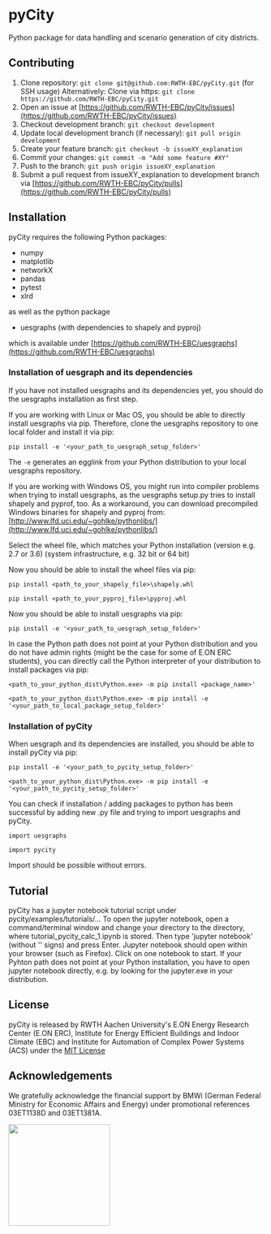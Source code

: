 # pyCity

Python package for data handling and scenario generation of city districts.

## Contributing

1. Clone repository: `git clone git@github.com:RWTH-EBC/pyCity.git` (for SSH usage)
Alternatively: Clone via https: `git clone https://github.com/RWTH-EBC/pyCity.git`
2. Open an issue at [https://github.com/RWTH-EBC/pyCity/issues](https://github.com/RWTH-EBC/pyCity/issues)
3. Checkout development branch: `git checkout development` 
4. Update local development branch (if necessary): `git pull origin development`
5. Create your feature branch: `git checkout -b issueXY_explanation`
6. Commit your changes: `git commit -m "Add some feature #XY"`
7. Push to the branch: `git push origin issueXY_explanation`
8. Submit a pull request from issueXY_explanation to development branch via [https://github.com/RWTH-EBC/pyCity/pulls](https://github.com/RWTH-EBC/pyCity/pulls)

## Installation

pyCity requires the following Python packages:
- numpy
- matplotlib
- networkX
- pandas
- pytest
- xlrd

as well as the python package

- uesgraphs
(with dependencies to shapely and pyproj)

which is available under 
[https://github.com/RWTH-EBC/uesgraphs](https://github.com/RWTH-EBC/uesgraphs)

### Installation of uesgraph and its dependencies

If you have not installed uesgraphs and its dependencies yet, you should do 
the uesgraphs installation as first step.

If you are working with Linux or Mac OS, you should be able to directly 
install uesgraphs via pip. Therefore, clone the uesgraphs repository to one 
local folder and install it via pip:

`pip install -e '<your_path_to_uesgraph_setup_folder>'`

The `-e` generates an egglink from your Python distribution to your local
uesgraphs repository.

If you are working with Windows OS, you might run into compiler problems 
when trying to install uesgraphs, as the uesgraphs setup.py tries to install
shapely and pyprof, too. 
As a workaround, you can download precompiled Windows binaries for shapely 
and pyproj from:
[http://www.lfd.uci.edu/~gohlke/pythonlibs/](http://www.lfd.uci.edu/~gohlke/pythonlibs/)

Select the wheel file, which matches your Python installation 
(version e.g. 2.7 or 3.6) (system infrastructure, e.g. 32 bit or 64 bit)

Now you should be able to install the wheel files via pip:

`pip install <path_to_your_shapely_file>\shapely.whl`

`pip install <path_to_your_pyproj_file>\pyproj.whl`

Now you should be able to install uesgraphs via pip:

`pip install -e '<your_path_to_uesgraph_setup_folder>'`

In case the Python path does not point at your Python distribution and you
do not have admin rights (might be the case for some of E.ON ERC students),
you can directly call the Python interpreter of your distribution to install
packages via pip:

`<path_to_your_python_dist\Python.exe> -m pip install <package_name>'`

`<path_to_your_python_dist\Python.exe> -m pip install -e '<your_path_to_local_package_setup_folder>'`

### Installation of pyCity

When uesgraph and its dependencies are installed, you should be able to install
pyCity via pip:

`pip install -e '<your_path_to_pycity_setup_folder>'`

`<path_to_your_python_dist\Python.exe> -m pip install -e '<your_path_to_pycity_setup_folder>'`

You can check if installation / adding packages to python has been successful
by adding new .py file and trying to import uesgraphs and pyCity.

`import uesgraphs`

`import pycity`

Import should be possible without errors.



## Tutorial

pyCity has a jupyter notebook tutorial script under pycity/examples/tutorials/... 
To open the jupyter notebook, open a command/terminal window and change your directory to the directory, 
where tutorial_pycity_calc_1.ipynb is stored. Then type 'jupyter notebook' (without '' signs) and press Enter.
Jupyter notebook should open within your browser (such as Firefox). Click on one notebook to start.
If your Pyhton path does not point at your Python installation, you have to
open jupyter notebook directly, e.g. by looking for the jupyter.exe in your distribution.

## License

pyCity is released by RWTH Aachen University's E.ON Energy Research Center (E.ON ERC),
Institute for Energy Efficient Buildings and Indoor Climate (EBC) and
Institute for Automation of Complex Power Systems (ACS)
under the [MIT License](https://opensource.org/licenses/MIT)

## Acknowledgements

We gratefully acknowledge the financial support by BMWi 
(German Federal Ministry for Economic Affairs and Energy) 
under promotional references 03ET1138D and 03ET1381A.

<img src="http://www.innovation-beratung-foerderung.de/INNO/Redaktion/DE/Bilder/Titelbilder/titel_foerderlogo_bmwi.jpg;jsessionid=4BD60B6CD6337CDB6DE21DC1F3D6FEC5?__blob=poster&v=2)" width="200">
